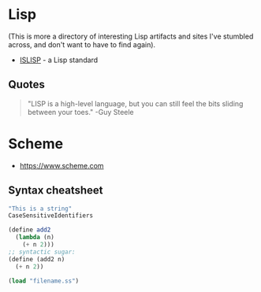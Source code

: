 # Lisp

(This is more a directory of interesting Lisp artifacts and sites I've stumbled across, and don't want to have to find again).

- [ISLISP](http://www.islisp.info) - a Lisp standard


## Quotes

> "LISP is a high-level language, but you can still feel the bits sliding between your toes." -Guy Steele


# Scheme

- <https://www.scheme.com>


## Syntax cheatsheet

```scheme
"This is a string"
CaseSensitiveIdentifiers

(define add2 
  (lambda (n)
    (+ n 2)))
;; syntactic sugar:
(define (add2 n)
  (+ n 2))

(load "filename.ss")
```
